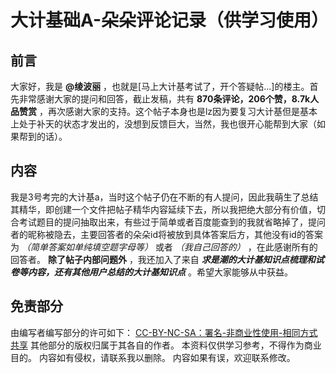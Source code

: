 # 大计基础A-朵朵评论记录（供学习使用）
## 前言
大家好，我是 **@绫波丽** ，也就是[马上大计基考试了，开个答疑帖...]的楼主。首先非常感谢大家的提问和回答，截止发稿，共有 **870条评论，206个赞，8.7k人品赞赏** ，再次感谢大家的支持。这个帖子本身也是lz因为要复习大计基但是基本上处于补天的状态才发出的，没想到反馈巨大，当然，我也很开心能帮到大家（如果帮到的话）。
## 内容
我是3号考完的大计基a，当时这个帖子仍在不断的有人提问，因此我萌生了总结其精华，即创建一个文件把帖子精华内容延续下去，所以我把绝大部分有价值，切合考试题目的提问抽取出来，有些过于简单或者百度能查到的我就省略掉了，提问者的昵称被隐去，主要回答者的朵朵id将被放到具体答案后方，其他没有id的答案为 *（简单答案如单纯填空题字母等）* 或者 *（我自己回答的）* ，在此感谢所有的回答者。
 **除了帖子内部问题外** ，我还加入了来自 ***求是潮的大计基知识点梳理和试卷等内容，还有其他用户总结的大计基知识点*** 。希望大家能够从中获益。
 ## 免责部分
 由编写者编写部分的许可如下：
[CC-BY-NC-SA：署名-非商业性使用-相同方式共享](https://creativecommons.org/licenses/by-nc-sa/4.0/deed.zh)
其他部分的版权归属于其各自的作者。
本资料仅供学习参考，不得作为商业目的。
内容如有侵权，请联系我以删除。
内容如果有误，欢迎联系修改。
